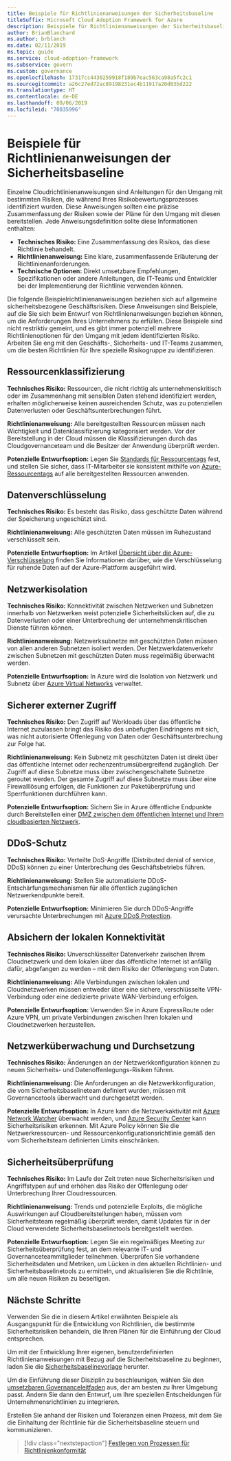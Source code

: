 ```yaml
---
title: Beispiele für Richtlinienanweisungen der Sicherheitsbaseline
titleSuffix: Microsoft Cloud Adoption Framework for Azure
description: Beispiele für Richtlinienanweisungen der Sicherheitsbaseline
author: BrianBlanchard
ms.author: brblanch
ms.date: 02/11/2019
ms.topic: guide
ms.service: cloud-adoption-framework
ms.subservice: govern
ms.custom: governance
ms.openlocfilehash: 17317cc4430259918f189b7eac563ca98a5fc2c1
ms.sourcegitcommit: a26c27ed72ac89198231ec4b11917a20d03bd222
ms.translationtype: HT
ms.contentlocale: de-DE
ms.lasthandoff: 09/06/2019
ms.locfileid: "70835996"
---
```

# <a name="security-baseline-sample-policy-statements"></a>Beispiele für Richtlinienanweisungen der Sicherheitsbaseline

Einzelne Cloudrichtlinienanweisungen sind Anleitungen für den Umgang mit bestimmten Risiken, die während Ihres Risikobewertungsprozesses identifiziert wurden. Diese Anweisungen sollten eine präzise Zusammenfassung der Risiken sowie der Pläne für den Umgang mit diesen bereitstellen. Jede Anweisungsdefinition sollte diese Informationen enthalten:

- **Technisches Risiko:** Eine Zusammenfassung des Risikos, das diese Richtlinie behandelt.
- **Richtlinienanweisung:** Eine klare, zusammenfassende Erläuterung der Richtlinienanforderungen.
- **Technische Optionen:** Direkt umsetzbare Empfehlungen, Spezifikationen oder andere Anleitungen, die IT-Teams und Entwickler bei der Implementierung der Richtlinie verwenden können.

Die folgende Beispielrichtlinienanweisungen beziehen sich auf allgemeine sicherheitsbezogene Geschäftsrisiken. Diese Anweisungen sind Beispiele, auf die Sie sich beim Entwurf von Richtlinienanweisungen beziehen können, um die Anforderungen Ihres Unternehmens zu erfüllen. Diese Beispiele sind nicht restriktiv gemeint, und es gibt immer potenziell mehrere Richtlinienoptionen für den Umgang mit jedem identifizierten Risiko. Arbeiten Sie eng mit den Geschäfts-, Sicherheits- und IT-Teams zusammen, um die besten Richtlinien für Ihre spezielle Risikogruppe zu identifizieren.

## <a name="asset-classification"></a>Ressourcenklassifizierung

**Technisches Risiko:** Ressourcen, die nicht richtig als unternehmenskritisch oder im Zusammenhang mit sensiblen Daten stehend identifiziert werden, erhalten möglicherweise keinen ausreichenden Schutz, was zu potenziellen Datenverlusten oder Geschäftsunterbrechungen führt.

**Richtlinienanweisung:** Alle bereitgestellten Ressourcen müssen nach Wichtigkeit und Datenklassifizierung kategorisiert werden. Vor der Bereitstellung in der Cloud müssen die Klassifizierungen durch das Cloudgovernanceteam und die Besitzer der Anwendung überprüft werden.

**Potenzielle Entwurfsoption:** Legen Sie [Standards für Ressourcentags](../../decision-guides/resource-tagging/index.md) fest, und stellen Sie sicher, dass IT-Mitarbeiter sie konsistent mithilfe von [Azure-Ressourcentags](/azure/azure-resource-manager/resource-group-using-tags) auf alle bereitgestellten Ressourcen anwenden.

## <a name="data-encryption"></a>Datenverschlüsselung

**Technisches Risiko:** Es besteht das Risiko, dass geschützte Daten während der Speicherung ungeschützt sind.

**Richtlinienanweisung:** Alle geschützten Daten müssen im Ruhezustand verschlüsselt sein.

**Potenzielle Entwurfsoption:** Im Artikel [Übersicht über die Azure-Verschlüsselung](/azure/security/security-azure-encryption-overview) finden Sie Informationen darüber, wie die Verschlüsselung für ruhende Daten auf der Azure-Plattform ausgeführt wird.

## <a name="network-isolation"></a>Netzwerkisolation

**Technisches Risiko:** Konnektivität zwischen Netzwerken und Subnetzen innerhalb von Netzwerken weist potenzielle Sicherheitslücken auf, die zu Datenverlusten oder einer Unterbrechung der unternehmenskritischen Dienste führen können.

**Richtlinienanweisung:** Netzwerksubnetze mit geschützten Daten müssen von allen anderen Subnetzen isoliert werden. Der Netzwerkdatenverkehr zwischen Subnetzen mit geschützten Daten muss regelmäßig überwacht werden.

**Potenzielle Entwurfsoption:** In Azure wird die Isolation von Netzwerk und Subnetz über [Azure Virtual Networks](/azure/virtual-network/virtual-networks-overview) verwaltet.

## <a name="secure-external-access"></a>Sicherer externer Zugriff

**Technisches Risiko:** Den Zugriff auf Workloads über das öffentliche Internet zuzulassen bringt das Risiko des unbefugten Eindringens mit sich, was nicht autorisierte Offenlegung von Daten oder Geschäftsunterbrechung zur Folge hat.

**Richtlinienanweisung:** Kein Subnetz mit geschützten Daten ist direkt über das öffentliche Internet oder rechenzentrumsübergreifend zugänglich. Der Zugriff auf diese Subnetze muss über zwischengeschaltete Subnetze geroutet werden. Der gesamte Zugriff auf diese Subnetze muss über eine Firewalllösung erfolgen, die Funktionen zur Paketüberprüfung und Sperrfunktionen durchführen kann.

**Potenzielle Entwurfsoption:** Sichern Sie in Azure öffentliche Endpunkte durch Bereitstellen einer [DMZ zwischen dem öffentlichen Internet und Ihrem cloudbasierten Netzwerk](/azure/architecture/reference-architectures/dmz/secure-vnet-dmz).

## <a name="ddos-protection"></a>DDoS-Schutz

**Technisches Risiko:** Verteilte DoS-Angriffe (Distributed denial of service, DDoS) können zu einer Unterbrechung des Geschäftsbetriebs führen.

**Richtlinienanweisung:** Stellen Sie automatisierte DDoS-Entschärfungsmechanismen für alle öffentlich zugänglichen Netzwerkendpunkte bereit.

**Potenzielle Entwurfsoption:** Minimieren Sie durch DDoS-Angriffe verursachte Unterbrechungen mit [Azure DDoS Protection](/azure/virtual-network/ddos-protection-overview).

## <a name="secure-on-premises-connectivity"></a>Absichern der lokalen Konnektivität

**Technisches Risiko:** Unverschlüsselter Datenverkehr zwischen Ihrem Cloudnetzwerk und dem lokalen über das öffentliche Internet ist anfällig dafür, abgefangen zu werden – mit dem Risiko der Offenlegung von Daten.

**Richtlinienanweisung:** Alle Verbindungen zwischen lokalen und Cloudnetzwerken müssen entweder über eine sichere, verschlüsselte VPN-Verbindung oder eine dedizierte private WAN-Verbindung erfolgen.

**Potenzielle Entwurfsoption:** Verwenden Sie in Azure ExpressRoute oder Azure VPN, um private Verbindungen zwischen Ihren lokalen und Cloudnetzwerken herzustellen.

## <a name="network-monitoring-and-enforcement"></a>Netzwerküberwachung und Durchsetzung

**Technisches Risiko:** Änderungen an der Netzwerkkonfiguration können zu neuen Sicherheits- und Datenoffenlegungs-Risiken führen.

**Richtlinienanweisung:** Die Anforderungen an die Netzwerkkonfiguration, die vom Sicherheitsbaselineteam definiert wurden, müssen mit Governancetools überwacht und durchgesetzt werden.

**Potenzielle Entwurfsoption:** In Azure kann die Netzwerkaktivität mit [Azure Network Watcher](/azure/network-watcher/network-watcher-monitoring-overview) überwacht werden, und [Azure Security Center](/azure/security-center/security-center-network-recommendations) kann Sicherheitsrisiken erkennen. Mit Azure Policy können Sie die Netzwerkressourcen- und Ressourcenkonfigurationsrichtlinie gemäß den vom Sicherheitsteam definierten Limits einschränken.

## <a name="security-review"></a>Sicherheitsüberprüfung

**Technisches Risiko:** Im Laufe der Zeit treten neue Sicherheitsrisiken und Angriffstypen auf und erhöhen das Risiko der Offenlegung oder Unterbrechung Ihrer Cloudressourcen.

**Richtlinienanweisung:** Trends und potenzielle Exploits, die mögliche Auswirkungen auf Cloudbereitstellungen haben, müssen vom Sicherheitsteam regelmäßig überprüft werden, damit Updates für in der Cloud verwendete Sicherheitsbaselinetools bereitgestellt werden.

**Potenzielle Entwurfsoption:** Legen Sie ein regelmäßiges Meeting zur Sicherheitsüberprüfung fest, an dem relevante IT- und Governanceteammitglieder teilnehmen. Überprüfen Sie vorhandene Sicherheitsdaten und Metriken, um Lücken in den aktuellen Richtlinien- und Sicherheitsbaselinetools zu ermitteln, und aktualisieren Sie die Richtlinie, um alle neuen Risiken zu beseitigen.

## <a name="next-steps"></a>Nächste Schritte

Verwenden Sie die in diesem Artikel erwähnten Beispiele als Ausgangspunkt für die Entwicklung von Richtlinien, die bestimmte Sicherheitsrisiken behandeln, die Ihren Plänen für die Einführung der Cloud entsprechen.

Um mit der Entwicklung Ihrer eigenen, benutzerdefinierten Richtlinienanweisungen mit Bezug auf die Sicherheitsbaseline zu beginnen, laden Sie die [Sicherheitsbaselinevorlage](./template.md) herunter.

Um die Einführung dieser Disziplin zu beschleunigen, wählen Sie den [umsetzbaren Governanceleitfaden](../journeys/index.md) aus, der am besten zu Ihrer Umgebung passt. Ändern Sie dann den Entwurf, um Ihre speziellen Entscheidungen für Unternehmensrichtlinien zu integrieren.

Erstellen Sie anhand der Risiken und Toleranzen einen Prozess, mit dem Sie die Einhaltung der Richtlinie für die Sicherheitsbaseline steuern und kommunizieren.

> [!div class="nextstepaction"]
> [Festlegen von Prozessen für Richtlinienkonformität](./compliance-processes.md)
